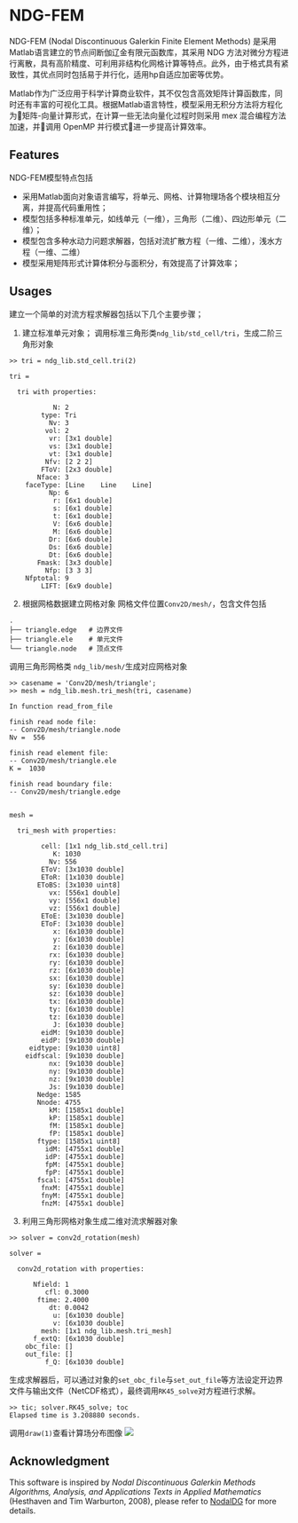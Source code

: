 # NDG-FEM

NDG-FEM (Nodal Discontinuous Galerkin Finite Element Methods) 是采用Matlab语言建立的节点间断伽辽金有限元函数库，其采用 NDG 方法对微分方程进行离散，具有高阶精度、可利用非结构化网格计算等特点。此外，由于格式具有紧致性，其优点同时包括易于并行化，适用hp自适应加密等优势。

Matlab作为广泛应用于科学计算商业软件，其不仅包含高效矩阵计算函数库，同时还有丰富的可视化工具。根据Matlab语言特性，模型采用无积分方法将方程化为矩阵-向量计算形式，在计算一些无法向量化过程时则采用 mex 混合编程方法加速，并调用 OpenMP 并行模式进一步提高计算效率。

## Features

NDG-FEM模型特点包括

* 采用Matlab面向对象语言编写，将单元、网格、计算物理场各个模块相互分离，并提高代码重用性；
* 模型包括多种标准单元，如线单元（一维），三角形（二维）、四边形单元（二维）；
* 模型包含多种水动力问题求解器，包括对流扩散方程（一维、二维），浅水方程（一维、二维）
* 模型采用矩阵形式计算体积分与面积分，有效提高了计算效率；

## Usages

建立一个简单的对流方程求解器包括以下几个主要步骤；

1. 建立标准单元对象；
调用标准三角形类`ndg_lib/std_cell/tri`，生成二阶三角形对象
```
>> tri = ndg_lib.std_cell.tri(2)

tri =

  tri with properties:

           N: 2
        type: Tri
          Nv: 3
         vol: 2
          vr: [3x1 double]
          vs: [3x1 double]
          vt: [3x1 double]
         Nfv: [2 2 2]
        FToV: [2x3 double]
       Nface: 3
    faceType: [Line    Line    Line]
          Np: 6
           r: [6x1 double]
           s: [6x1 double]
           t: [6x1 double]
           V: [6x6 double]
           M: [6x6 double]
          Dr: [6x6 double]
          Ds: [6x6 double]
          Dt: [6x6 double]
       Fmask: [3x3 double]
         Nfp: [3 3 3]
    Nfptotal: 9
        LIFT: [6x9 double]
```
2. 根据网格数据建立网格对象
网格文件位置`Conv2D/mesh/`，包含文件包括
```
.
├── triangle.edge   # 边界文件
├── triangle.ele    # 单元文件
└── triangle.node   # 顶点文件
```
调用三角形网格类 `ndg_lib/mesh/`生成对应网格对象
```
>> casename = 'Conv2D/mesh/triangle';
>> mesh = ndg_lib.mesh.tri_mesh(tri, casename)

In function read_from_file

finish read node file:
-- Conv2D/mesh/triangle.node
Nv =  556

finish read element file:
-- Conv2D/mesh/triangle.ele
K =  1030

finish read boundary file:
-- Conv2D/mesh/triangle.edge


mesh =

  tri_mesh with properties:

        cell: [1x1 ndg_lib.std_cell.tri]
           K: 1030
          Nv: 556
        EToV: [3x1030 double]
        EToR: [1x1030 double]
       EToBS: [3x1030 uint8]
          vx: [556x1 double]
          vy: [556x1 double]
          vz: [556x1 double]
        EToE: [3x1030 double]
        EToF: [3x1030 double]
           x: [6x1030 double]
           y: [6x1030 double]
           z: [6x1030 double]
          rx: [6x1030 double]
          ry: [6x1030 double]
          rz: [6x1030 double]
          sx: [6x1030 double]
          sy: [6x1030 double]
          sz: [6x1030 double]
          tx: [6x1030 double]
          ty: [6x1030 double]
          tz: [6x1030 double]
           J: [6x1030 double]
        eidM: [9x1030 double]
        eidP: [9x1030 double]
     eidtype: [9x1030 uint8]
    eidfscal: [9x1030 double]
          nx: [9x1030 double]
          ny: [9x1030 double]
          nz: [9x1030 double]
          Js: [9x1030 double]
       Nedge: 1585
       Nnode: 4755
          kM: [1585x1 double]
          kP: [1585x1 double]
          fM: [1585x1 double]
          fP: [1585x1 double]
       ftype: [1585x1 uint8]
         idM: [4755x1 double]
         idP: [4755x1 double]
         fpM: [4755x1 double]
         fpP: [4755x1 double]
       fscal: [4755x1 double]
        fnxM: [4755x1 double]
        fnyM: [4755x1 double]
        fnzM: [4755x1 double]
```
3. 利用三角形网格对象生成二维对流求解器对象
```
>> solver = conv2d_rotation(mesh)

solver =

  conv2d_rotation with properties:

      Nfield: 1
         cfl: 0.3000
       ftime: 2.4000
          dt: 0.0042
           u: [6x1030 double]
           v: [6x1030 double]
        mesh: [1x1 ndg_lib.mesh.tri_mesh]
      f_extQ: [6x1030 double]
    obc_file: []
    out_file: []
         f_Q: [6x1030 double]
```
生成求解器后，可以通过对象的`set_obc_file`与`set_out_file`等方法设定开边界文件与输出文件（NetCDF格式），最终调用`RK45_solve`对方程进行求解。
```
>> tic; solver.RK45_solve; toc
Elapsed time is 3.208880 seconds.
```
调用`draw(1)`查看计算场分布图像
![](http://ww1.sinaimg.cn/large/7a1c18a8ly1ffhvpuqo39j21st1cm7cp.jpg)

## Acknowledgment

This software is inspired by _Nodal Discontinuous Galerkin Methods Algorithms, Analysis, and Applications Texts in Applied Mathematics_ (Hesthaven and Tim Warburton, 2008), please refer to [NodalDG](http://www.caam.rice.edu/~timwar/Book/NodalDG.html) for more details.
